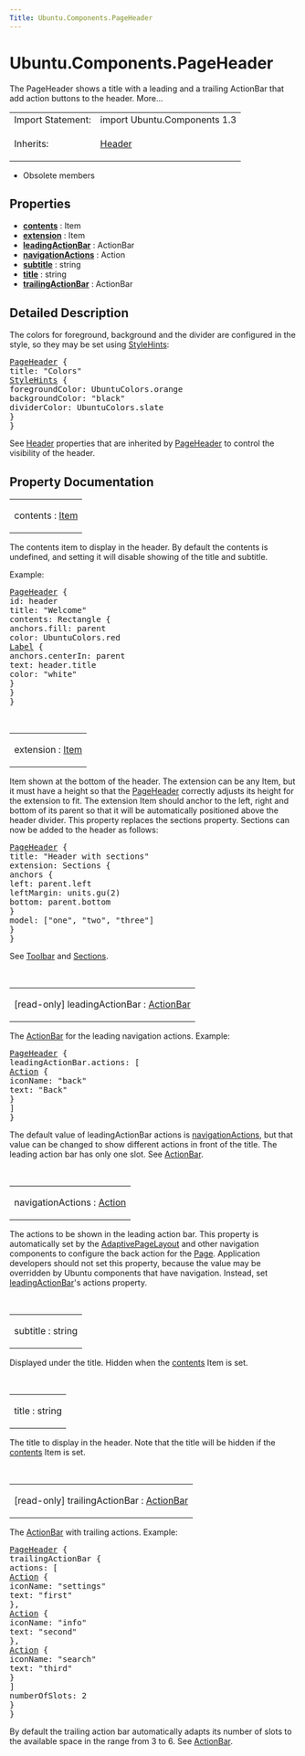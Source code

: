 ```yaml
---
Title: Ubuntu.Components.PageHeader
---
```


# Ubuntu.Components.PageHeader

<span class="subtitle"></span>
<!-- $$$PageHeader-brief -->
<p>The PageHeader shows a title with a leading and a trailing ActionBar that add action buttons to the header. More...</p>
<!-- @@@PageHeader -->
<table class="alignedsummary">
<tr><td class="memItemLeft rightAlign topAlign"> Import Statement:</td><td class="memItemRight bottomAlign"> import Ubuntu.Components 1.3</td></tr><tr><td class="memItemLeft rightAlign topAlign"> Inherits:</td><td class="memItemRight bottomAlign"> <p><a href="Ubuntu.Components.Header.md">Header</a></p>
</td></tr></table><ul>
<li>Obsolete members</li>
</ul>
<h2 id="properties">Properties</h2>
<ul>
<li class="fn"><b><b><a href="#contents-prop">contents</a></b></b> : Item</li>
<li class="fn"><b><b><a href="#extension-prop">extension</a></b></b> : Item</li>
<li class="fn"><b><b><a href="#leadingActionBar-prop">leadingActionBar</a></b></b> : ActionBar</li>
<li class="fn"><b><b><a href="#navigationActions-prop">navigationActions</a></b></b> : Action</li>
<li class="fn"><b><b><a href="#subtitle-prop">subtitle</a></b></b> : string</li>
<li class="fn"><b><b><a href="#title-prop">title</a></b></b> : string</li>
<li class="fn"><b><b><a href="#trailingActionBar-prop">trailingActionBar</a></b></b> : ActionBar</li>
</ul>
<!-- $$$PageHeader-description -->
<h2 id="details">Detailed Description</h2>
</p>
<p>The colors for foreground, background and the divider are configured in the style, so they may be set using <a href="Ubuntu.Components.StyleHints.md">StyleHints</a>:</p>
<pre class="qml"><span class="type"><a href="index.html">PageHeader</a></span> {
<span class="name">title</span>: <span class="string">&quot;Colors&quot;</span>
<span class="type"><a href="Ubuntu.Components.StyleHints.md">StyleHints</a></span> {
<span class="name">foregroundColor</span>: <span class="name">UbuntuColors</span>.<span class="name">orange</span>
<span class="name">backgroundColor</span>: <span class="string">&quot;black&quot;</span>
<span class="name">dividerColor</span>: <span class="name">UbuntuColors</span>.<span class="name">slate</span>
}
}</pre>
<p>See <a href="Ubuntu.Components.Header.md">Header</a> properties that are inherited by <a href="index.html">PageHeader</a> to control the visibility of the header.</p>
<!-- @@@PageHeader -->
<h2>Property Documentation</h2>
<!-- $$$contents -->
<table class="qmlname"><tr valign="top" id="contents-prop"><td class="tblQmlPropNode"><p><span class="name">contents</span> : <span class="type"><a href="QtQuick.Item.md">Item</a></span></p></td></tr></table><p>The contents item to display in the header. By default the contents is undefined, and setting it will disable showing of the title and subtitle.</p>
<p>Example:</p>
<pre class="qml"><span class="type"><a href="index.html">PageHeader</a></span> {
<span class="name">id</span>: <span class="name">header</span>
<span class="name">title</span>: <span class="string">&quot;Welcome&quot;</span>
<span class="name">contents</span>: <span class="name">Rectangle</span> {
<span class="name">anchors</span>.fill: <span class="name">parent</span>
<span class="name">color</span>: <span class="name">UbuntuColors</span>.<span class="name">red</span>
<span class="type"><a href="Ubuntu.Components.Label.md">Label</a></span> {
<span class="name">anchors</span>.centerIn: <span class="name">parent</span>
<span class="name">text</span>: <span class="name">header</span>.<span class="name">title</span>
<span class="name">color</span>: <span class="string">&quot;white&quot;</span>
}
}
}</pre>
<!-- @@@contents -->
<br/>
<!-- $$$extension -->
<table class="qmlname"><tr valign="top" id="extension-prop"><td class="tblQmlPropNode"><p><span class="name">extension</span> : <span class="type"><a href="QtQuick.Item.md">Item</a></span></p></td></tr></table><p>Item shown at the bottom of the header. The extension can be any Item, but it must have a height so that the <a href="index.html">PageHeader</a> correctly adjusts its height for the extension to fit. The extension Item should anchor to the left, right and bottom of its parent so that it will be automatically positioned above the header divider. This property replaces the sections property. Sections can now be added to the header as follows:</p>
<pre class="qml"><span class="type"><a href="index.html">PageHeader</a></span> {
<span class="name">title</span>: <span class="string">&quot;Header with sections&quot;</span>
<span class="name">extension</span>: <span class="name">Sections</span> {
<span class="type">anchors</span> {
<span class="name">left</span>: <span class="name">parent</span>.<span class="name">left</span>
<span class="name">leftMargin</span>: <span class="name">units</span>.<span class="name">gu</span>(<span class="number">2</span>)
<span class="name">bottom</span>: <span class="name">parent</span>.<span class="name">bottom</span>
}
<span class="name">model</span>: [<span class="string">&quot;one&quot;</span>, <span class="string">&quot;two&quot;</span>, <span class="string">&quot;three&quot;</span>]
}
}</pre>
<p>See <a href="Ubuntu.Components.Toolbar.md">Toolbar</a> and <a href="Ubuntu.Components.Sections.md">Sections</a>.</p>
<!-- @@@extension -->
<br/>
<!-- $$$leadingActionBar -->
<table class="qmlname"><tr valign="top" id="leadingActionBar-prop"><td class="tblQmlPropNode"><p><span class="qmlreadonly">[read-only] </span><span class="name">leadingActionBar</span> : <span class="type"><a href="Ubuntu.Components.ActionBar.md">ActionBar</a></span></p></td></tr></table><p>The <a href="Ubuntu.Components.ActionBar.md">ActionBar</a> for the leading navigation actions. Example:</p>
<pre class="qml"><span class="type"><a href="index.html">PageHeader</a></span> {
<span class="name">leadingActionBar</span>.actions: [
<span class="type"><a href="Ubuntu.Components.Action.md">Action</a></span> {
<span class="name">iconName</span>: <span class="string">&quot;back&quot;</span>
<span class="name">text</span>: <span class="string">&quot;Back&quot;</span>
}
]
}</pre>
<p>The default value of leadingActionBar actions is <a href="#navigationActions-prop">navigationActions</a>, but that value can be changed to show different actions in front of the title. The leading action bar has only one slot. See <a href="Ubuntu.Components.ActionBar.md">ActionBar</a>.</p>
<!-- @@@leadingActionBar -->
<br/>
<!-- $$$navigationActions -->
<table class="qmlname"><tr valign="top" id="navigationActions-prop"><td class="tblQmlPropNode"><p><span class="name">navigationActions</span> : <span class="type"><a href="Ubuntu.Components.Action.md">Action</a></span></p></td></tr></table><p>The actions to be shown in the leading action bar. This property is automatically set by the <a href="Ubuntu.Components.AdaptivePageLayout.md">AdaptivePageLayout</a> and other navigation components to configure the back action for the <a href="Ubuntu.Components.Page.md">Page</a>. Application developers should not set this property, because the value may be overridden by Ubuntu components that have navigation. Instead, set <a href="#leadingActionBar-prop">leadingActionBar</a>'s actions property.</p>
<!-- @@@navigationActions -->
<br/>
<!-- $$$subtitle -->
<table class="qmlname"><tr valign="top" id="subtitle-prop"><td class="tblQmlPropNode"><p><span class="name">subtitle</span> : <span class="type">string</span></p></td></tr></table><p>Displayed under the title. Hidden when the <a href="#contents-prop">contents</a> Item is set.</p>
<!-- @@@subtitle -->
<br/>
<!-- $$$title -->
<table class="qmlname"><tr valign="top" id="title-prop"><td class="tblQmlPropNode"><p><span class="name">title</span> : <span class="type">string</span></p></td></tr></table><p>The title to display in the header. Note that the title will be hidden if the <a href="#contents-prop">contents</a> Item is set.</p>
<!-- @@@title -->
<br/>
<!-- $$$trailingActionBar -->
<table class="qmlname"><tr valign="top" id="trailingActionBar-prop"><td class="tblQmlPropNode"><p><span class="qmlreadonly">[read-only] </span><span class="name">trailingActionBar</span> : <span class="type"><a href="Ubuntu.Components.ActionBar.md">ActionBar</a></span></p></td></tr></table><p>The <a href="Ubuntu.Components.ActionBar.md">ActionBar</a> with trailing actions. Example:</p>
<pre class="qml"><span class="type"><a href="index.html">PageHeader</a></span> {
<span class="type">trailingActionBar</span> {
<span class="name">actions</span>: [
<span class="type"><a href="Ubuntu.Components.Action.md">Action</a></span> {
<span class="name">iconName</span>: <span class="string">&quot;settings&quot;</span>
<span class="name">text</span>: <span class="string">&quot;first&quot;</span>
},
<span class="type"><a href="Ubuntu.Components.Action.md">Action</a></span> {
<span class="name">iconName</span>: <span class="string">&quot;info&quot;</span>
<span class="name">text</span>: <span class="string">&quot;second&quot;</span>
},
<span class="type"><a href="Ubuntu.Components.Action.md">Action</a></span> {
<span class="name">iconName</span>: <span class="string">&quot;search&quot;</span>
<span class="name">text</span>: <span class="string">&quot;third&quot;</span>
}
]
<span class="name">numberOfSlots</span>: <span class="number">2</span>
}
}</pre>
<p>By default the trailing action bar automatically adapts its number of slots to the available space in the range from 3 to 6. See <a href="Ubuntu.Components.ActionBar.md">ActionBar</a>.</p>
<!-- @@@trailingActionBar -->
<br/>
